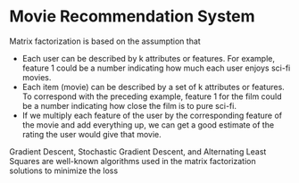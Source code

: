 # Movie Recommendation System
Matrix factorization is based on the assumption that

- Each user can be described by k attributes or features. For example, feature 1 could be a number indicating how much each user enjoys sci-fi movies.
- Each item (movie) can be described by a set of k attributes or features. To correspond with the preceding example, feature 1 for the film could be a number indicating how close the film is to pure sci-fi.
- If we multiply each feature of the user by the corresponding feature of the movie and add everything up, we can get a good estimate of the rating the user would give that movie.

Gradient Descent, Stochastic Gradient Descent, and Alternating Least Squares are well-known algorithms used in the matrix factorization solutions to minimize the loss
